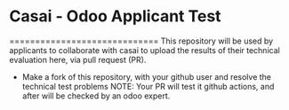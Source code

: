 # Casai - Odoo Applicant Test
=============================
This repository will be used by applicants to collaborate with casai to upload the results of their technical evaluation here, via pull request (PR).

* Make a fork of this repository, with your github user and resolve the technical test problems
NOTE: Your PR will test it github actions, and after will be checked by an odoo expert.

